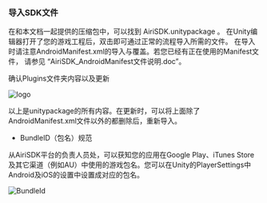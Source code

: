 
### 导入SDK文件

在和本文档一起提供的压缩包中，可以找到 AiriSDK.unitypackage 。
在Unity编辑器打开了您的游戏工程后，双击即可通过正常的流程导入所需的文件。
在导入时请注意AndroidManifest.xml的导入与覆盖。若您已经有正在使用的Manifest文件，
请参见 “AiriSDK_AndroidManifest文件说明.doc”。

确认Plugins文件夹内容以及更新

![logo](https://github.com/Yostardev/yostarsdk/blob/master/docs/_media/plugin.png)

以上是unitypackage的所有内容。在更新时，可以将上面除了AndroidManifest.xml文件以外的都删除后，重新导入。

+ BundleID（包名）规范

从AiriSDK平台的负责人员处，可以获知您的应用在Google Play、iTunes Store及其它渠道（例如AU）中使用的游戏包名。您可以在Unity的PlayerSettings中Android及iOS的设置中设置成对应的包名。

![BundleId](https://github.com/Yostardev/yostarsdk/blob/master/docs/_media/bundleid_unity.png)
